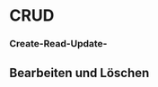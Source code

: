 
# CRUD

### Create-Read-Update-

## Bearbeiten und Löschen
<!--stackedit_data:
eyJoaXN0b3J5IjpbLTY3ODgyOTMyNV19
-->